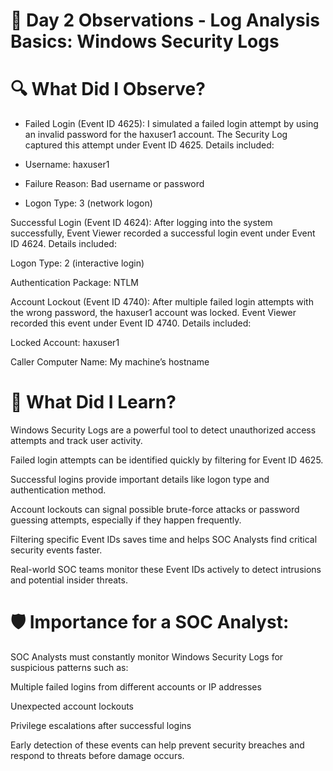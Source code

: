 # 🧠 Day 2 Observations - Log Analysis Basics: Windows Security Logs
# 🔍 What Did I Observe?
- Failed Login (Event ID 4625):
I simulated a failed login attempt by using an invalid password for the haxuser1 account.
The Security Log captured this attempt under Event ID 4625.
Details included:

- Username: haxuser1

- Failure Reason: Bad username or password

- Logon Type: 3 (network logon)

Successful Login (Event ID 4624):
After logging into the system successfully, Event Viewer recorded a successful login event under Event ID 4624.
Details included:

Logon Type: 2 (interactive login)

Authentication Package: NTLM

Account Lockout (Event ID 4740):
After multiple failed login attempts with the wrong password, the haxuser1 account was locked.
Event Viewer recorded this event under Event ID 4740.
Details included:

Locked Account: haxuser1

Caller Computer Name: My machine’s hostname

# 🧠 What Did I Learn?
Windows Security Logs are a powerful tool to detect unauthorized access attempts and track user activity.

Failed login attempts can be identified quickly by filtering for Event ID 4625.

Successful logins provide important details like logon type and authentication method.

Account lockouts can signal possible brute-force attacks or password guessing attempts, especially if they happen frequently.

Filtering specific Event IDs saves time and helps SOC Analysts find critical security events faster.

Real-world SOC teams monitor these Event IDs actively to detect intrusions and potential insider threats.

# 🛡️ Importance for a SOC Analyst:
SOC Analysts must constantly monitor Windows Security Logs for suspicious patterns such as:

Multiple failed logins from different accounts or IP addresses

Unexpected account lockouts

Privilege escalations after successful logins

Early detection of these events can help prevent security breaches and respond to threats before damage occurs.

